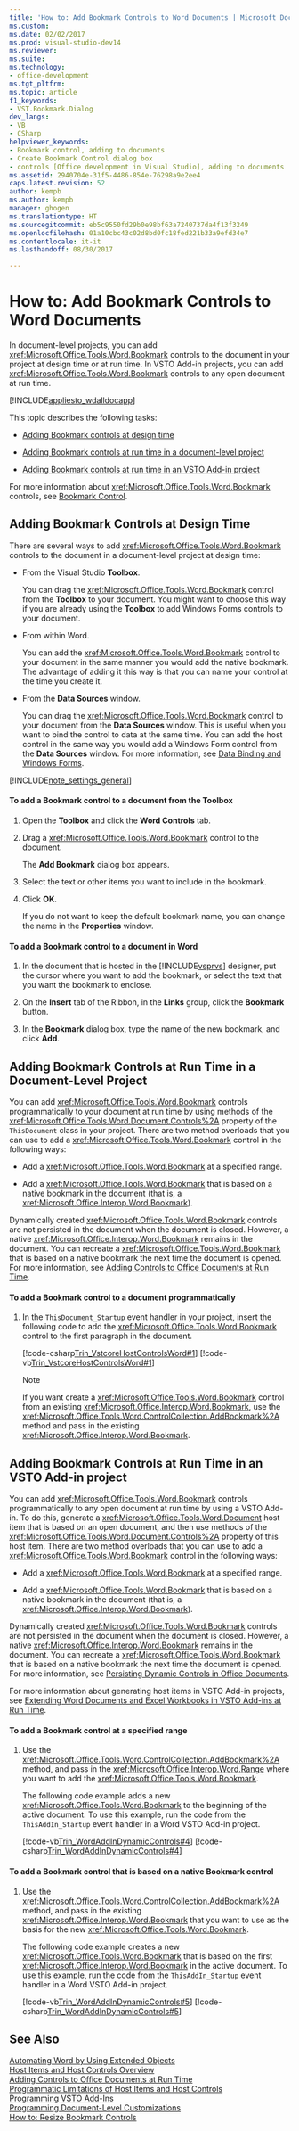 ```yaml
---
title: 'How to: Add Bookmark Controls to Word Documents | Microsoft Docs'
ms.custom: 
ms.date: 02/02/2017
ms.prod: visual-studio-dev14
ms.reviewer: 
ms.suite: 
ms.technology:
- office-development
ms.tgt_pltfrm: 
ms.topic: article
f1_keywords:
- VST.Bookmark.Dialog
dev_langs:
- VB
- CSharp
helpviewer_keywords:
- Bookmark control, adding to documents
- Create Bookmark Control dialog box
- controls [Office development in Visual Studio], adding to documents
ms.assetid: 2940704e-31f5-4486-854e-76298a9e2ee4
caps.latest.revision: 52
author: kempb
ms.author: kempb
manager: ghogen
ms.translationtype: HT
ms.sourcegitcommit: eb5c9550fd29b0e98bf63a7240737da4f13f3249
ms.openlocfilehash: 01a10cbc43c02d8bd0fc18fed221b33a9efd34e7
ms.contentlocale: it-it
ms.lasthandoff: 08/30/2017

---
```

# <a name="how-to-add-bookmark-controls-to-word-documents"></a>How to: Add Bookmark Controls to Word Documents
  In document-level projects, you can add <xref:Microsoft.Office.Tools.Word.Bookmark> controls to the document in your project at design time or at run time. In VSTO Add-in projects, you can add <xref:Microsoft.Office.Tools.Word.Bookmark> controls to any open document at run time.  
  
 [!INCLUDE[appliesto_wdalldocapp](../vsto/includes/appliesto-wdalldocapp-md.md)]  
  
 This topic describes the following tasks:  
  
-   [Adding Bookmark controls at design time](#designtime)  
  
-   [Adding Bookmark controls at run time in a document-level project](#runtimedoclevel)  
  
-   [Adding Bookmark controls at run time in an VSTO Add-in project](#runtimeaddin)  
  
 For more information about <xref:Microsoft.Office.Tools.Word.Bookmark> controls, see [Bookmark Control](../vsto/bookmark-control.md).  
  
##  <a name="designtime"></a> Adding Bookmark Controls at Design Time  
 There are several ways to add <xref:Microsoft.Office.Tools.Word.Bookmark> controls to the document in a document-level project at design time:  
  
-   From the Visual Studio **Toolbox**.  
  
     You can drag the <xref:Microsoft.Office.Tools.Word.Bookmark> control from the **Toolbox** to your document. You might want to choose this way if you are already using the **Toolbox** to add Windows Forms controls to your document.  
  
-   From within Word.  
  
     You can add the <xref:Microsoft.Office.Tools.Word.Bookmark> control to your document in the same manner you would add the native bookmark. The advantage of adding it this way is that you can name your control at the time you create it.  
  
-   From the **Data Sources** window.  
  
     You can drag the <xref:Microsoft.Office.Tools.Word.Bookmark> control to your document from the **Data Sources** window. This is useful when you want to bind the control to data at the same time. You can add the host control in the same way you would add a Windows Form control from the **Data Sources** window. For more information, see [Data Binding and Windows Forms](/dotnet/framework/winforms/data-binding-and-windows-forms).  
  
 [!INCLUDE[note_settings_general](../sharepoint/includes/note-settings-general-md.md)]  
  
#### <a name="to-add-a-bookmark-control-to-a-document-from-the-toolbox"></a>To add a Bookmark control to a document from the Toolbox  
  
1.  Open the **Toolbox** and click the **Word Controls** tab.  
  
2.  Drag a <xref:Microsoft.Office.Tools.Word.Bookmark> control to the document.  
  
     The **Add Bookmark** dialog box appears.  
  
3.  Select the text or other items you want to include in the bookmark.  
  
4.  Click **OK**.  
  
     If you do not want to keep the default bookmark name, you can change the name in the **Properties** window.  
  
#### <a name="to-add-a-bookmark-control-to-a-document-in-word"></a>To add a Bookmark control to a document in Word  
  
1.  In the document that is hosted in the [!INCLUDE[vsprvs](../sharepoint/includes/vsprvs-md.md)] designer, put the cursor where you want to add the bookmark, or select the text that you want the bookmark to enclose.  
  
2.  On the **Insert** tab of the Ribbon, in the **Links** group, click the **Bookmark** button.  
  
3.  In the **Bookmark** dialog box, type the name of the new bookmark, and click **Add**.  
  
##  <a name="runtimedoclevel"></a> Adding Bookmark Controls at Run Time in a Document-Level Project  
 You can add <xref:Microsoft.Office.Tools.Word.Bookmark> controls programmatically to your document at run time by using methods of the <xref:Microsoft.Office.Tools.Word.Document.Controls%2A> property of the `ThisDocument` class in your project. There are two method overloads that you can use to add a <xref:Microsoft.Office.Tools.Word.Bookmark> control in the following ways:  
  
-   Add a <xref:Microsoft.Office.Tools.Word.Bookmark> at a specified range.  
  
-   Add a <xref:Microsoft.Office.Tools.Word.Bookmark> that is based on a native bookmark in the document (that is, a <xref:Microsoft.Office.Interop.Word.Bookmark>).  
  
 Dynamically created <xref:Microsoft.Office.Tools.Word.Bookmark> controls are not persisted in the document when the document is closed. However, a native <xref:Microsoft.Office.Interop.Word.Bookmark> remains in the document. You can recreate a <xref:Microsoft.Office.Tools.Word.Bookmark> that is based on a native bookmark the next time the document is opened. For more information, see [Adding Controls to Office Documents at Run Time](../vsto/adding-controls-to-office-documents-at-run-time.md).  
  
#### <a name="to-add-a-bookmark-control-to-a-document-programmatically"></a>To add a Bookmark control to a document programmatically  
  
1.  In the `ThisDocument_Startup` event handler in your project, insert the following code to add the <xref:Microsoft.Office.Tools.Word.Bookmark> control to the first paragraph in the document.  
  
     [!code-csharp[Trin_VstcoreHostControlsWord#1](../vsto/codesnippet/CSharp/trin_vstcorehostcontrolsword/ThisDocument.cs#1)]  [!code-vb[Trin_VstcoreHostControlsWord#1](../vsto/codesnippet/VisualBasic/Trin_VstcoreHostControlsWordVB/ThisDocument.vb#1)]  
  
    > [!NOTE]  
    >  If you want create a <xref:Microsoft.Office.Tools.Word.Bookmark> control from an existing <xref:Microsoft.Office.Interop.Word.Bookmark>, use the <xref:Microsoft.Office.Tools.Word.ControlCollection.AddBookmark%2A> method and pass in the existing <xref:Microsoft.Office.Interop.Word.Bookmark>.  
  
##  <a name="runtimeaddin"></a> Adding Bookmark Controls at Run Time in an VSTO Add-in project  
 You can add <xref:Microsoft.Office.Tools.Word.Bookmark> controls programmatically to any open document at run time by using a VSTO Add-in. To do this, generate a <xref:Microsoft.Office.Tools.Word.Document> host item that is based on an open document, and then use methods of the <xref:Microsoft.Office.Tools.Word.Document.Controls%2A> property of this host item. There are two method overloads that you can use to add a <xref:Microsoft.Office.Tools.Word.Bookmark> control in the following ways:  
  
-   Add a <xref:Microsoft.Office.Tools.Word.Bookmark> at a specified range.  
  
-   Add a <xref:Microsoft.Office.Tools.Word.Bookmark> that is based on a native bookmark in the document (that is, a <xref:Microsoft.Office.Interop.Word.Bookmark>).  
  
 Dynamically created <xref:Microsoft.Office.Tools.Word.Bookmark> controls are not persisted in the document when the document is closed. However, a native <xref:Microsoft.Office.Interop.Word.Bookmark> remains in the document. You can recreate a <xref:Microsoft.Office.Tools.Word.Bookmark> that is based on a native bookmark the next time the document is opened. For more information, see [Persisting Dynamic Controls in Office Documents](../vsto/persisting-dynamic-controls-in-office-documents.md).  
  
 For more information about generating host items in VSTO Add-in projects, see [Extending Word Documents and Excel Workbooks in VSTO Add-ins at Run Time](../vsto/extending-word-documents-and-excel-workbooks-in-vsto-add-ins-at-run-time.md).  
  
#### <a name="to-add-a-bookmark-control-at-a-specified-range"></a>To add a Bookmark control at a specified range  
  
1.  Use the <xref:Microsoft.Office.Tools.Word.ControlCollection.AddBookmark%2A> method, and pass in the <xref:Microsoft.Office.Interop.Word.Range> where you want to add the <xref:Microsoft.Office.Tools.Word.Bookmark>.  
  
     The following code example adds a new <xref:Microsoft.Office.Tools.Word.Bookmark> to the beginning of the active document. To use this example, run the code from the `ThisAddIn_Startup` event handler in a Word VSTO Add-in project.  
  
     [!code-vb[Trin_WordAddInDynamicControls#4](../vsto/codesnippet/VisualBasic/trin_wordaddindynamiccontrols/ThisAddIn.vb#4)]  [!code-csharp[Trin_WordAddInDynamicControls#4](../vsto/codesnippet/CSharp/Trin_WordAddInDynamicControls/ThisAddIn.cs#4)]  
  
#### <a name="to-add-a-bookmark-control-that-is-based-on-a-native-bookmark-control"></a>To add a Bookmark control that is based on a native Bookmark control  
  
1.  Use the <xref:Microsoft.Office.Tools.Word.ControlCollection.AddBookmark%2A> method, and pass in the existing <xref:Microsoft.Office.Interop.Word.Bookmark> that you want to use as the basis for the new <xref:Microsoft.Office.Tools.Word.Bookmark>.  
  
     The following code example creates a new <xref:Microsoft.Office.Tools.Word.Bookmark> that is based on the first <xref:Microsoft.Office.Interop.Word.Bookmark> in the active document. To use this example, run the code from the `ThisAddIn_Startup` event handler in a Word VSTO Add-in project.  
  
     [!code-vb[Trin_WordAddInDynamicControls#5](../vsto/codesnippet/VisualBasic/trin_wordaddindynamiccontrols/ThisAddIn.vb#5)]  [!code-csharp[Trin_WordAddInDynamicControls#5](../vsto/codesnippet/CSharp/Trin_WordAddInDynamicControls/ThisAddIn.cs#5)]  
  
## <a name="see-also"></a>See Also  
 [Automating Word by Using Extended Objects](../vsto/automating-word-by-using-extended-objects.md)   
 [Host Items and Host Controls Overview](../vsto/host-items-and-host-controls-overview.md)   
 [Adding Controls to Office Documents at Run Time](../vsto/adding-controls-to-office-documents-at-run-time.md)   
 [Programmatic Limitations of Host Items and Host Controls](../vsto/programmatic-limitations-of-host-items-and-host-controls.md)   
 [Programming VSTO Add-Ins](../vsto/programming-vsto-add-ins.md)   
 [Programming Document-Level Customizations](../vsto/programming-document-level-customizations.md)   
 [How to: Resize Bookmark Controls](../vsto/how-to-resize-bookmark-controls.md)  
  
  
